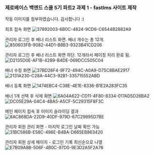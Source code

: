 ### 제로베이스 백엔드 스쿨 5기 파트2 과제 1 - fastlms 사이트 제작

작동 이미지를 첨부하였습니다. 감사합니다 :)

최초 접속 화면
![37892003-6B0C-4824-9CD6-C6544B2882A9](https://user-images.githubusercontent.com/99060708/209504780-78f8357b-ef7c-4b85-a9b9-29c22a4333cc.jpeg)

관리자 로그인 후 배너 리스트 화면. 배너 개수는 총 12개.
![850603FB-9082-44D1-B8B3-9323B41CD206](https://user-images.githubusercontent.com/99060708/209504938-8e9929d9-d06c-4a33-ae58-0758d8440b73.jpeg)

관리자 로그인 후 배너 리스트 화면 하단. 12개라서 페이징 처리 완료 됨.
![D2135D0E-AF1B-4289-B4DE-069DCC505C04](https://user-images.githubusercontent.com/99060708/209505052-ed85587b-e3c3-496d-9d00-f495d69683ce.jpeg)

배너 수정 화면
![37BD26F4-9F72-494C-A0A9-D75C8BAE2917](https://user-images.githubusercontent.com/99060708/209505118-eb34fae0-4e60-477e-ae78-3c6d6ab6de1a.jpeg)
![2131A230-C28A-44C3-92B1-335715552ABD](https://user-images.githubusercontent.com/99060708/209505199-5a9064f2-2463-4e90-86c4-55eba477bd00.jpeg)

배너 등록 화면
![1474EBC4-C38E-4E1E-8336-B1E2A283FC35](https://user-images.githubusercontent.com/99060708/209505262-f5efcea5-adb8-4fc0-bd2a-f0a9f05f933b.jpeg)


배너 1개 선택 후 삭제 화면
![6A04A622-CD11-4F80-8334-017AD5D26BA2](https://user-images.githubusercontent.com/99060708/209505364-ba6723e2-4023-4874-ac58-cdfa910773d1.jpeg)
![DC05E29A-04C4-4BA5-A5CF-5C29315F8F3C](https://user-images.githubusercontent.com/99060708/209505432-94864ece-3240-4730-82f1-a68cb7233892.jpeg)


메인 페이지 접속 후 이미지 슬라이딩 결과
![8AC868DA-22D9-40DF-979D-67C29895D7BE](https://user-images.githubusercontent.com/99060708/209505521-6510b6e1-951c-432b-aea7-208adf8bbf55.jpeg)


관리자 회원 관리 화면 - 마지막 로그인 날짜 확인 가능
![31BC586B-E58C-496E-B4BA-D665EB863420](https://user-images.githubusercontent.com/99060708/209505610-cd06ca50-b0d6-4e80-8532-a3029b80ff93.jpeg)


관리자 회원 상세 페이지 - 로그인 기록 최신순으로 나열
![E7B09A8B-506F-4B0C-97D0-9E3D2A5F2A76](https://user-images.githubusercontent.com/99060708/209505759-f399dd78-99ad-4558-b0f6-6caade2770ac.jpeg)
